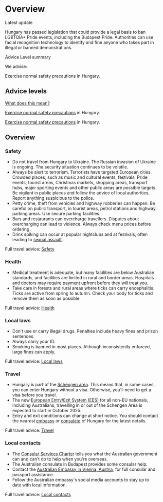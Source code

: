 # Overview

Latest update

Hungary has passed legislation that could provide a legal basis to ban LGBTQIA+ Pride events, including the Budapest Pride. Authorities can use facial recognition technology to identify and fine anyone who takes part in illegal or banned demonstrations.

Advice Level summary

We advise:

Exercise normal safety precautions in Hungary.

## Advice levels

[What does this mean?](/before-you-go/travel-advice-explained/)

[Exercise normal safety precautions](https://www.smartraveller.gov.au/consular-services/travel-advice-explained#level1) in Hungary.

[Exercise normal safety precautions](https://www.smartraveller.gov.au/consular-services/travel-advice-explained#level1) in Hungary.

## Overview

### Safety

* Do not travel from Hungary to Ukraine. The Russian invasion of Ukraine is ongoing. The security situation continues to be volatile.
* Always be alert to terrorism. Terrorists have targeted European cities. Crowded places, such as music and cultural events, festivals, Pride events, tourist areas, Christmas markets, shopping areas, transport hubs, major sporting events and other public areas are possible targets. Be vigilant in public places and follow the advice of local authorities. Report anything suspicious to the police.
* Petty crime, theft from vehicles and highway robberies can happen. Be careful on public transport, in tourist areas, petrol stations and highway parking areas. Use secure parking facilities.
* Bars and restaurants can overcharge travellers. Disputes about overcharging can lead to violence. Always check menu prices before ordering.
* Drink spiking can occur at popular nightclubs and at festivals, often leading to [sexual assault](/before-you-go/safety/sexual-assault "Reducing the risk of sexual assault and harassment").

Full travel advice: [Safety](#safety)

### Health

* Medical treatment is adequate, but many facilities are below Australian standards, and facilities are limited in rural and border areas. Hospitals and doctors may require payment upfront before they will treat you.
* Take care in forests and rural areas where ticks can carry encephalitis. Ticks are active from spring to autumn. Check your body for ticks and remove them as soon as possible.

Full travel advice: [Health](#health)

### Local laws

* Don't use or carry illegal drugs. Penalties include heavy fines and prison sentences.
* Always carry your ID.
* Smoking is banned in most places. Although inconsistently enforced, large fines can apply.

Full travel advice: [Local laws](#local-laws)

### Travel

* Hungary is part of the [Schengen area](/before-you-go/the-basics/schengen "Visas and entry requirements in Europe and the Schengen Area"). This means that, in some cases, you can enter Hungary without a visa. Otherwise, you'll need to get a visa before you travel.
* The new [European Entry/Exit System (EES)](https://travel-europe.europa.eu/ees_en) for all non-EU nationals, including Australians, travelling in or out of the Schengen Area is expected to start in October 2025.
* Entry and exit conditions can change at short notice. You should contact the nearest [embassy](https://protocol.dfat.gov.au/Public/Missions/89) or [consulate](https://protocol.dfat.gov.au/Public/Consulates/89/State) of Hungary for the latest details.

Full travel advice: [Travel](#travel)

### Local contacts

* The [Consular Services Charter](/consular-services/consular-services-charter "Consular Services Charter") tells you what the Australian government can and can't do to help when you're overseas.
* The Australian consulate in Budapest provides some consular help.
* Contact the [Australian Embassy in Vienna, Austria](https://austria.embassy.gov.au/), for full consular and passport assistance.
* Follow the Australian embassy's social media accounts to stay up to date with local information.

Full travel advice: [Local contacts](#local-contacts)